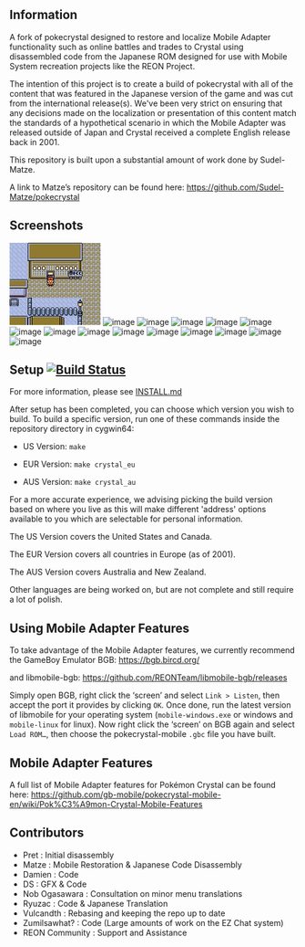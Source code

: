 ## Information 

A fork of pokecrystal designed to restore and localize Mobile Adapter functionality such as online battles and trades to Crystal using disassembled code from the Japanese ROM designed for use with Mobile System recreation projects like the REON Project.

The intention of this project is to create a build of pokecrystal with all of the content that was featured in the Japanese version of the game and was cut from the international release(s).
We've been very strict on ensuring that any decisions made on the localization or presentation of this content match the standards of a hypothetical scenario in which the Mobile Adapter was released outside of Japan and Crystal received a complete English release back in 2001.

This repository is built upon a substantial amount of work done by Sudel-Matze.

A link to Matze’s repository can be found here:
https://github.com/Sudel-Matze/pokecrystal

## Screenshots

![image](https://github.com/PannaSalmone/pokecrystal_DS/blob/pokecrystal-mobile-eng/screens/bgb00001.bmp)
![image](https://github.com/gb-mobile/pokecrystal-mobile-eng/assets/110418063/a1615c31-a83c-4406-ad72-beeb52abe0ad)
![image](https://github.com/gb-mobile/pokecrystal-mobile-eng/assets/110418063/ea64d517-1069-4cdb-a68d-3d657613d16e)
![image](https://user-images.githubusercontent.com/110418063/188298896-8d03b589-8ab1-4d5f-b205-b163e4f616b9.png)
![image](https://github.com/gb-mobile/pokecrystal-mobile-eng/assets/110418063/42c3949c-ad17-4452-981d-5bb19647e022)
![image](https://user-images.githubusercontent.com/110418063/196643701-a3aea578-940b-463f-8d51-c1025cc5c5a7.png)
![image](https://user-images.githubusercontent.com/110418063/196290251-dc54e329-4924-4ab9-9366-d1e167ca9ca3.png)
![image](https://user-images.githubusercontent.com/110418063/205540332-b49b9482-e121-4ba0-a2df-3630c04cdc1c.png)
![image](https://user-images.githubusercontent.com/110418063/226153593-93985569-7682-43f9-91d1-e33f9478643d.png)
![image](https://user-images.githubusercontent.com/110418063/188287387-5cd5514c-267c-4fe6-b66f-0a0e36e712e6.png)
![image](https://user-images.githubusercontent.com/110418063/188287421-ff2eedad-1569-4512-8224-d1ee2c5622da.png)
![image](https://github.com/gb-mobile/pokecrystal-mobile-eng/assets/110418063/46af69c9-da9f-4656-90e4-e46cc5aec4b2)
![image](https://user-images.githubusercontent.com/110418063/188331912-d862a3c6-a7d2-4636-b152-8ecd74e5250b.png)
![image](https://user-images.githubusercontent.com/110418063/196129175-eebdad9e-f4a0-44ae-8432-7aa538b3c722.png)
![image](https://user-images.githubusercontent.com/110418063/188289401-f0b79296-f4eb-4463-a8d6-6fb8c605adc1.png)



## Setup [![Build Status][ci-badge]][ci]

For more information, please see [INSTALL.md](INSTALL.md)

After setup has been completed, you can choose which version you wish to build.
To build a specific version, run one of these commands inside the repository directory in cygwin64:

- US Version:   `make`

- EUR Version:	`make crystal_eu` 

- AUS Version:	`make crystal_au`

For a more accurate experience, we advising picking the build version based on where you live as this will make different 'address' options available to you which are selectable for personal information.

The US Version covers the United States and Canada.

The EUR Version covers all countries in Europe (as of 2001).

The AUS Version covers Australia and New Zealand.

Other languages are being worked on, but are not complete and still require a lot of polish.

## Using Mobile Adapter Features

To take advantage of the Mobile Adapter features, we currently recommend the GameBoy Emulator BGB:
https://bgb.bircd.org/

and libmobile-bgb:
https://github.com/REONTeam/libmobile-bgb/releases

Simply open BGB, right click the ‘screen’ and select `Link > Listen`, then accept the port it provides by clicking `OK`.
Once done, run the latest version of libmobile for your operating system (`mobile-windows.exe` or windows and `mobile-linux` for linux).
Now right click the ‘screen’ on BGB again and select `Load ROM…`, then choose the pokecrystal-mobile `.gbc` file you have built.

## Mobile Adapter Features

A full list of Mobile Adapter features for Pokémon Crystal can be found here:
https://github.com/gb-mobile/pokecrystal-mobile-en/wiki/Pok%C3%A9mon-Crystal-Mobile-Features

## Contributors

- Pret           : Initial disassembly
- Matze          : Mobile Restoration & Japanese Code Disassembly
- Damien         : Code
- DS             : GFX & Code
- Nob Ogasawara  : Consultation on minor menu translations
- Ryuzac         : Code & Japanese Translation
- Vulcandth      : Rebasing and keeping the repo up to date
- Zumilsawhat?   : Code (Large amounts of work on the EZ Chat system)
- REON Community : Support and Assistance

[ci]: https://github.com/pret/pokecrystal/actions
[ci-badge]: https://github.com/pret/pokecrystal/actions/workflows/main.yml/badge.svg

